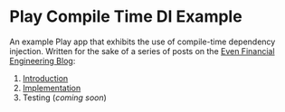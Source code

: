 # Play Compile Time DI Example

An example Play app that exhibits the use of compile-time dependency injection. Written for the sake of a series of posts on the [Even Financial Engineering Blog](https://medium.com/even-financial-engineering):

1. [Introduction](https://medium.com/even-financial-engineering/compile-time-di-in-play-c89b63a33643)
2. [Implementation](https://medium.com/even-financial-engineering/compile-time-di-in-play-d77a13c0a8f0)
3. Testing (_coming soon_)
